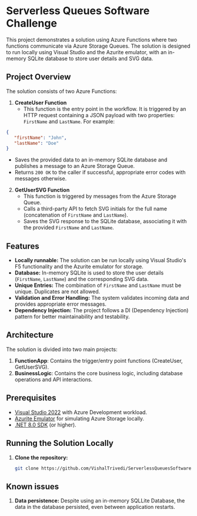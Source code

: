 
# Serverless Queues Software Challenge

This project demonstrates a solution using Azure Functions where two functions communicate via Azure Storage Queues. The solution is designed to run locally using Visual Studio and the Azurite emulator, with an in-memory SQLite database to store user details and SVG data.

## Project Overview

The solution consists of two Azure Functions:

1. **CreateUser Function**  
   - This function is the entry point in the workflow. It is triggered by an HTTP request containing a JSON payload with two properties: `FirstName` and `LastName`. For example:
 ```json
{
	"firstName": "John",
	"lastName": "Doe"
}
```
   - Saves the provided data to an in-memory SQLite database and publishes a message to an Azure Storage Queue.
   - Returns `200 OK` to the caller if successful, appropriate error codes with messages otherwise.

2. **GetUserSVG Function**  
   - This function is triggered by messages from the Azure Storage Queue.
   - Calls a third-party API to fetch SVG initials for the full name (concatenation of `FirstName` and `LastName`).
   - Saves the SVG response to the SQLite database, associating it with the provided `FirstName` and `LastName`.

## Features

- **Locally runnable:** The solution can be run locally using Visual Studio's F5 functionality and the Azurite emulator for storage.
- **Database:** In-memory SQLite is used to store the user details (`FirstName`, `LastName`) and the corresponding SVG data.
- **Unique Entries:** The combination of `FirstName` and `LastName` must be unique. Duplicates are not allowed.
- **Validation and Error Handling:** The system validates incoming data and provides appropriate error messages.
- **Dependency Injection:** The project follows a DI (Dependency Injection) pattern for better maintainability and testability.

## Architecture

The solution is divided into two main projects:
1. **FunctionApp**: Contains the trigger/entry point functions (CreateUser, GetUserSVG).
2. **BusinessLogic**: Contains the core business logic, including database operations and API interactions.

## Prerequisites

- [Visual Studio 2022](https://visualstudio.microsoft.com/) with Azure Development workload.
- [Azurite Emulator](https://learn.microsoft.com/en-us/azure/storage/common/storage-use-azurite) for simulating Azure Storage locally.
- [.NET 8.0 SDK](https://dotnet.microsoft.com/en-us/download/dotnet/8.0) (or higher).

## Running the Solution Locally

1. **Clone the repository:**

   ```bash
   git clone https://github.com/VishalTrivedi/ServerlessQueuesSoftwareChallenge.git

## Known issues

1. **Data persistence:** Despite using an in-memory SQLLite Database, the data in the database persisted, even between application restarts.
